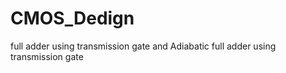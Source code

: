 # CMOS_Dedign
 full adder using transmission gate and Adiabatic  full adder using transmission gate
